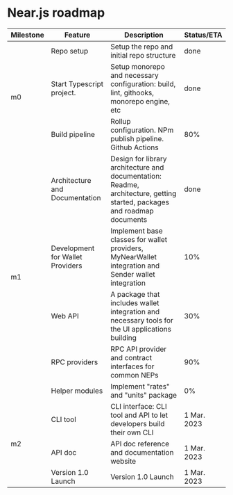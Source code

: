 # Near.js roadmap

<table>
  <thead>
    <tr>
      <th>Milestone</th>
      <th>Feature</th>
      <th>Description</th>
      <th>Status/ETA</th>
    </tr>
  </thead>
<tbody>
  <tr>
    <td rowspan="3">m0</td>
    <td>Repo setup</td>
    <td>Setup the repo and initial repo structure</td>
    <td>done</td>
  </tr>
  <tr>
    <td>Start Typescript project.</td>
    <td>Setup monorepo and necessary configuration: build, lint, githooks, monorepo engine, etc</td>
    <td>done</td>
  </tr>
  <tr>
    <td>Build pipeline</td>
    <td>Rollup configuration. NPm publish pipeline. Github Actions</td>
    <td>80%</td>
  </tr>

  <tr>
    <td rowspan="5">m1</td>
    <td>Architecture and Documentation</td>
    <td>Design for library architecture and documentation: Readme, architecture, getting started, packages and roadmap documents</td>
    <td>done</td>
  </tr>
  <tr>
    <td>Development for Wallet Providers</td>
    <td>Implement base classes for wallet providers, MyNearWallet integration and Sender wallet integration</td>
    <td>10%</td>
  </tr>
  <tr>
    <td>Web API </td>
    <td>A package that includes wallet integration and necessary tools for the UI applications building</td>
    <td>30%</td>
  </tr>
  <tr>
    <td>RPC providers</td>
    <td>RPC API provider and contract interfaces for common NEPs</td>
    <td>90%</td>
  </tr>
  <tr>
    <td>Helper modules</td>
    <td>Implement "rates" and "units" package</td>
    <td>0%</td>
  </tr>
  
  <tr>
    <td rowspan="3">m2</td>
    <td>CLI tool</td>
    <td>CLI interface: CLI tool and API to let developers build their own CLI</td>
    <td>1 Mar. 2023</td>
  </tr>
  <tr>
    <td>API doc</td>
    <td>API doc reference and documentation website</td>
    <td>1 Mar. 2023</td>
  </tr>
  <tr>
    <td>Version 1.0 Launch</td>
    <td>Version 1.0 Launch</td>
    <td>1 Mar. 2023</td>
  </tr>
</tbody>
</table>
